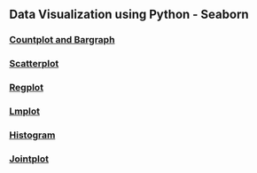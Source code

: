 ## Data Visualization using Python - Seaborn

### [Countplot and Bargraph](https://nbviewer.jupyter.org/github/jeswingeorge/Python-DS-notes/blob/master/Seaborn/1.%20Bargraph.ipynb)
### [Scatterplot](https://nbviewer.jupyter.org/github/jeswingeorge/Python-DS-notes/blob/master/Seaborn/2.%20Scatterplot.ipynb)
### [Regplot](https://nbviewer.jupyter.org/github/jeswingeorge/Python-DS-notes/blob/master/Seaborn/3.%20Regplot.ipynb)
### [Lmplot](https://nbviewer.jupyter.org/github/jeswingeorge/Python-DS-notes/blob/master/Seaborn/4.%20lmplot.ipynb)
### [Histogram](https://nbviewer.jupyter.org/github/jeswingeorge/Python-DS-notes/blob/master/Seaborn/5.%20Histogram.ipynb)
### [Jointplot](https://nbviewer.jupyter.org/github/jeswingeorge/Python-DS-notes/blob/master/Seaborn/6.%20Jointplot.ipynb)